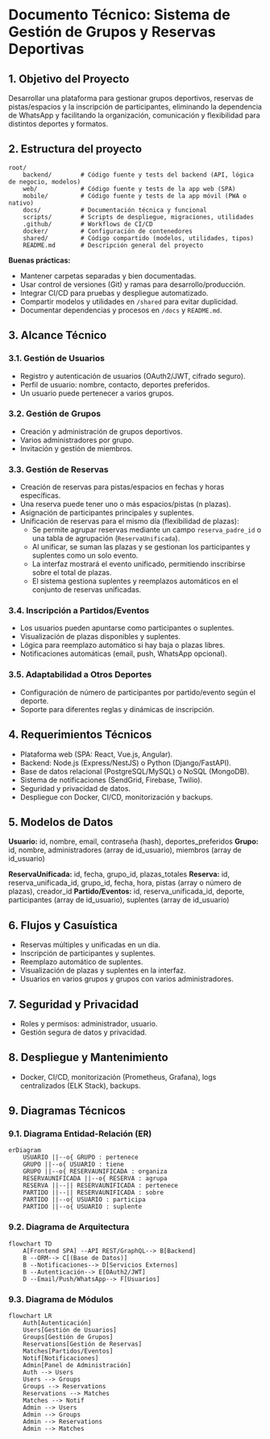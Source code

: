 # Documento Técnico: Sistema de Gestión de Grupos y Reservas Deportivas

## 1. Objetivo del Proyecto
Desarrollar una plataforma para gestionar grupos deportivos, reservas de pistas/espacios y la inscripción de participantes, eliminando la dependencia de WhatsApp y facilitando la organización, comunicación y flexibilidad para distintos deportes y formatos.

## 2. Estructura del proyecto

```
root/
	backend/        # Código fuente y tests del backend (API, lógica de negocio, modelos)
	web/            # Código fuente y tests de la app web (SPA)
	mobile/         # Código fuente y tests de la app móvil (PWA o nativo)
	docs/           # Documentación técnica y funcional
	scripts/        # Scripts de despliegue, migraciones, utilidades
	.github/        # Workflows de CI/CD
	docker/         # Configuración de contenedores
	shared/         # Código compartido (modelos, utilidades, tipos)
	README.md       # Descripción general del proyecto
```

**Buenas prácticas:**
- Mantener carpetas separadas y bien documentadas.
- Usar control de versiones (Git) y ramas para desarrollo/producción.
- Integrar CI/CD para pruebas y despliegue automatizado.
- Compartir modelos y utilidades en `/shared` para evitar duplicidad.
- Documentar dependencias y procesos en `/docs` y `README.md`.



## 3. Alcance Técnico

### 3.1. Gestión de Usuarios
- Registro y autenticación de usuarios (OAuth2/JWT, cifrado seguro).
- Perfil de usuario: nombre, contacto, deportes preferidos.
- Un usuario puede pertenecer a varios grupos.

### 3.2. Gestión de Grupos
- Creación y administración de grupos deportivos.
- Varios administradores por grupo.
- Invitación y gestión de miembros.

### 3.3. Gestión de Reservas
- Creación de reservas para pistas/espacios en fechas y horas específicas.
- Una reserva puede tener uno o más espacios/pistas (n plazas).
- Asignación de participantes principales y suplentes.
- Unificación de reservas para el mismo día (flexibilidad de plazas):
	- Se permite agrupar reservas mediante un campo `reserva_padre_id` o una tabla de agrupación (`ReservaUnificada`).
	- Al unificar, se suman las plazas y se gestionan los participantes y suplentes como un solo evento.
	- La interfaz mostrará el evento unificado, permitiendo inscribirse sobre el total de plazas.
	- El sistema gestiona suplentes y reemplazos automáticos en el conjunto de reservas unificadas.

### 3.4. Inscripción a Partidos/Eventos
- Los usuarios pueden apuntarse como participantes o suplentes.
- Visualización de plazas disponibles y suplentes.
- Lógica para reemplazo automático si hay baja o plazas libres.
- Notificaciones automáticas (email, push, WhatsApp opcional).

### 3.5. Adaptabilidad a Otros Deportes
- Configuración de número de participantes por partido/evento según el deporte.
- Soporte para diferentes reglas y dinámicas de inscripción.

## 4. Requerimientos Técnicos
- Plataforma web (SPA: React, Vue.js, Angular).
- Backend: Node.js (Express/NestJS) o Python (Django/FastAPI).
- Base de datos relacional (PostgreSQL/MySQL) o NoSQL (MongoDB).
- Sistema de notificaciones (SendGrid, Firebase, Twilio).
- Seguridad y privacidad de datos.
- Despliegue con Docker, CI/CD, monitorización y backups.

## 5. Modelos de Datos
**Usuario:** id, nombre, email, contraseña (hash), deportes_preferidos
**Grupo:** id, nombre, administradores (array de id_usuario), miembros (array de id_usuario)

**ReservaUnificada:** id, fecha, grupo_id, plazas_totales
**Reserva:** id, reserva_unificada_id, grupo_id, fecha, hora, pistas (array o número de plazas), creador_id
**Partido/Eventos:** id, reserva_unificada_id, deporte, participantes (array de id_usuario), suplentes (array de id_usuario)

## 6. Flujos y Casuística
- Reservas múltiples y unificadas en un día.
- Inscripción de participantes y suplentes.
- Reemplazo automático de suplentes.
- Visualización de plazas y suplentes en la interfaz.
- Usuarios en varios grupos y grupos con varios administradores.

## 7. Seguridad y Privacidad
- Roles y permisos: administrador, usuario.
- Gestión segura de datos y privacidad.

## 8. Despliegue y Mantenimiento
- Docker, CI/CD, monitorización (Prometheus, Grafana), logs centralizados (ELK Stack), backups.

## 9. Diagramas Técnicos


### 9.1. Diagrama Entidad-Relación (ER)
```mermaid
erDiagram
	USUARIO ||--o{ GRUPO : pertenece
	GRUPO ||--o{ USUARIO : tiene
	GRUPO ||--o{ RESERVAUNIFICADA : organiza
	RESERVAUNIFICADA ||--o{ RESERVA : agrupa
	RESERVA ||--|| RESERVAUNIFICADA : pertenece
	PARTIDO ||--|| RESERVAUNIFICADA : sobre
	PARTIDO ||--o{ USUARIO : participa
	PARTIDO ||--o{ USUARIO : suplente
```

### 9.2. Diagrama de Arquitectura
```mermaid
flowchart TD
	A[Frontend SPA] --API REST/GraphQL--> B[Backend]
	B --ORM--> C[(Base de Datos)]
	B --Notificaciones--> D[Servicios Externos]
	B --Autenticación--> E[OAuth2/JWT]
	D --Email/Push/WhatsApp--> F[Usuarios]
```

### 9.3. Diagrama de Módulos
```mermaid
flowchart LR
	Auth[Autenticación]
	Users[Gestión de Usuarios]
	Groups[Gestión de Grupos]
	Reservations[Gestión de Reservas]
	Matches[Partidos/Eventos]
	Notif[Notificaciones]
	Admin[Panel de Administración]
	Auth --> Users
	Users --> Groups
	Groups --> Reservations
	Reservations --> Matches
	Matches --> Notif
	Admin --> Users
	Admin --> Groups
	Admin --> Reservations
	Admin --> Matches
```
